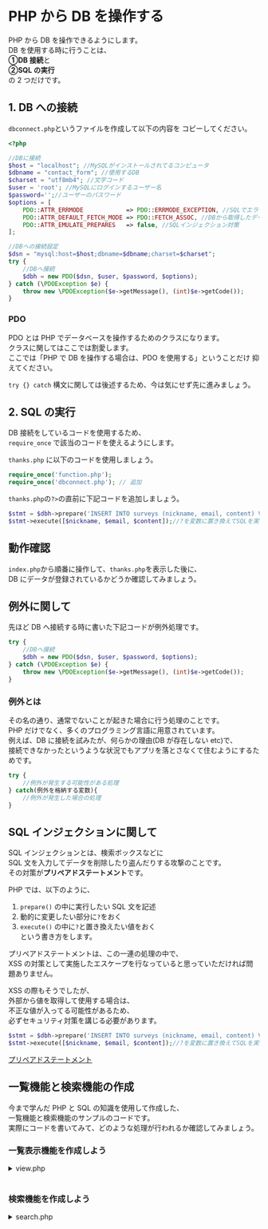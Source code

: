 # PHP から DB を操作する

PHP から DB を操作できるようにします。  
DB を使用する時に行うことは、  
**①DB 接続**と  
**②SQL の実行**  
の 2 つだけです。

## 1. DB への接続

`dbconnect.php`というファイルを作成して以下の内容を
コピーしてください。

```php
<?php

//DBに接続
$host = "localhost"; //MySQLがインストールされてるコンピュータ
$dbname = "contact_form"; //使用するDB
$charset = "utf8mb4"; //文字コード
$user = 'root'; //MySQLにログインするユーザー名
$password='';//ユーザーのパスワード
$options = [
    PDO::ATTR_ERRMODE            => PDO::ERRMODE_EXCEPTION, //SQLでエラーが表示された場合、画面にエラーが出力される
    PDO::ATTR_DEFAULT_FETCH_MODE => PDO::FETCH_ASSOC, //DBから取得したデータを連想配列の形式で取得する
    PDO::ATTR_EMULATE_PREPARES   => false, //SQLインジェクション対策
];

//DBへの接続設定
$dsn = "mysql:host=$host;dbname=$dbname;charset=$charset";
try {
    //DBへ接続
    $dbh = new PDO($dsn, $user, $password, $options);
} catch (\PDOException $e) {
    throw new \PDOException($e->getMessage(), (int)$e->getCode());
}
```

### PDO

PDO とは PHP でデータベースを操作するためのクラスになります。  
クラスに関してはここでは割愛します。  
ここでは「PHP で DB を操作する場合は、PDO を使用する」ということだけ
抑えてください。

`try {} catch` 構文に関しては後述するため、今は気にせず先に進みましょう。

## 2. SQL の実行

DB 接続をしているコードを使用するため、  
`require_once` で該当のコードを使えるようにします。

`thanks.php` に以下のコードを使用しましょう。

```php
require_once('function.php');
require_once('dbconnect.php'); // 追加
```

`thanks.php`の`?>`の直前に下記コードを追加しましょう。

```php
$stmt = $dbh->prepare('INSERT INTO surveys (nickname, email, content) VALUES (?, ?, ?)');
$stmt->execute([$nickname, $email, $content]);//?を変数に置き換えてSQLを実行
```

## 動作確認

`index.php`から順番に操作して、`thanks.php`を表示した後に、  
DB にデータが登録されているかどうか確認してみましょう。

## 例外に関して

先ほど DB へ接続する時に書いた下記コードが例外処理です。

```php
try {
    //DBへ接続
    $dbh = new PDO($dsn, $user, $password, $options);
} catch (\PDOException $e) {
    throw new \PDOException($e->getMessage(), (int)$e->getCode());
}
```

### 例外とは

その名の通り、通常でないことが起きた場合に行う処理のことです。  
PHP だけでなく、多くのプログラミング言語に用意されています。  
例えば、DB に接続を試みたが、何らかの理由(DB が存在しない etc)で、  
接続できなかったというような状況でもアプリを落とさなくて住むようにするためです。

```php
try {
    //例外が発生する可能性がある処理
} catch(例外を格納する変数){
    //例外が発生した場合の処理
}
```

## SQL インジェクションに関して

SQL インジェクションとは、検索ボックスなどに  
SQL 文を入力してデータを削除したり盗んだりする攻撃のことです。  
その対策が**プリペアドステートメント**です。

PHP では、以下のように、

1. `prepare()` の中に実行したい SQL 文を記述
2. 動的に変更したい部分に`?`をおく
3. `execute()` の中に`?`と置き換えたい値をおく  
   という書き方をします。

プリペアドステートメントは、この一連の処理の中で、  
XSS の対策として実施したエスケープを行なっていると思っていただければ問題ありません。

XSS の際もそうでしたが、  
外部から値を取得して使用する場合は、  
不正な値が入ってる可能性があるため、  
必ずセキュリティ対策を講じる必要があります。

```php
$stmt = $dbh->prepare('INSERT INTO surveys (nickname, email, content) VALUES (?, ?, ?)');
$stmt->execute([$nickname, $email, $content]);//?を変数に置き換えてSQLを実行
```

[プリペアドステートメント](https://www.php.net/manual/ja/pdo.prepared-statements.php)

## 一覧機能と検索機能の作成

今まで学んだ PHP と SQL の知識を使用して作成した、  
一覧機能と検索機能のサンプルのコードです。  
実際にコードを書いてみて、どのような処理が行われるか確認してみましょう。

### 一覧表示機能を作成しよう

<details><summary>view.php</summary><div>

```
<?php
    require_once('function.php');
    require_once('dbconnect.php');

    //SQLを実行
    $stmt = $dbh->prepare('SELECT * FROM surveys');
    $stmt->execute();
    $results = $stmt->fetchAll();
?>
<!DOCTYPE html>
<html lang="ja">
<head>
    <meta charset="utf-8">
    <title>一覧</title>
</head>
<body>
<!-- //画面に表示する -->
    <?php foreach ($results as $result): ?>
        <p><?php echo h($result['nickname']); ?></p>
        <p><?php echo h($result['email']); ?></p>
        <p><?php echo h($result['content']); ?></p>
    <?php endforeach; ?>
</body>
</html>
```

</div></details>
<br>

### 検索機能を作成しよう

<details><summary>search.php</summary><div>

```
<?php
    require_once('function.php');
    require_once('dbconnect.php');

    $nickname = '';
    if (isset($_GET['nickname'])) {
        $nickname = $_GET['nickname'];
    }

    //SQLを実行
    $stmt = $dbh->prepare('SELECT * FROM surveys WHERE nickname like ?');
    $stmt->execute(["%$nickname%"]);
    $results = $stmt->fetchAll();
?>
<!DOCTYPE html>
<html lang="ja">
<head>
    <title>送信完了</title>
    <meta charset="utf-8">
</head>
<body>
    <form action="" method="get">
        <p>検索したいnicknameを入力してください。</p>
        <input type="text" name="nickname">
        <input type="submit" value="検索">
    </form>
    <!-- //画面に表示する -->
    <?php foreach ($results as $result): ?>
        <p><?php echo h($result['nickname']); ?></p>
        <p><?php echo h($result['email']); ?></p>
        <p><?php echo h($result['content']); ?></p>
    <?php endforeach; ?>
</body>
</html>
```

</div></details>
<br>
